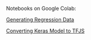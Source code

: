 Notebooks on Google Colab:

[Generating Regression Data](https://colab.research.google.com/drive/13TNY-3PbQ8qt87iWhi2TPfsfXkgRorwS?usp=sharing)

[Converting Keras Model to TFJS](https://colab.research.google.com/drive/1AQM_H89zhqxaPsUG0pQ_BDMGAHaJLW_R?usp=sharing)
